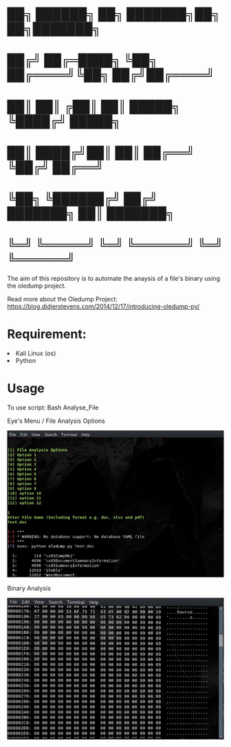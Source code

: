 #                ██╗  ██████╗  ██╗     ███████╗██╗   ██╗███████╗
#               ██╔╝ ██╔═████╗ ╚██╗    ██╔════╝╚██╗ ██╔╝██╔════╝
#               ██║  ██║  ╔██║  ██║    █████╗   ╚████╔╝ █████╗  
#               ██║  ████╔╝██║  ██║    ██╔══╝    ╚██╔╝  ██╔══╝  
#               ╚██╗ ╚██████╔╝ ██╔╝    ███████╗   ██║   ███████╗
#                ╚═╝  ╚═════╝  ╚═╝     ╚══════╝   ╚═╝   ╚══════╝
The aim of this repository is to automate the anaysis of a file's binary using the oledump project.

Read more about the Oledump Project: https://blog.didierstevens.com/2014/12/17/introducing-oledump-py/

# Requirement:
<li> Kali Linux (os) </li>
<li> Python </li>

# Usage
To use script: Bash Analyse_File 

Eye's Menu / File Analysis Options

![](2.JPG)

Binary Analysis

![](3.JPG)


